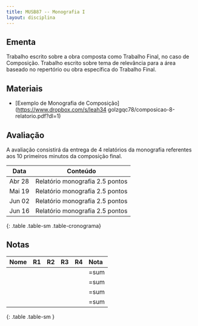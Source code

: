```yaml
---
title: MUSB87 -- Monografia I
layout: disciplina
---
```


## Ementa

Trabalho escrito sobre a obra composta como Trabalho Final, no caso de
Composição. Trabalho escrito sobre tema de relevância para a área
baseado no repertório ou obra específica do Trabalho Final.

## Materiais

- [Exemplo de Monografia de Composição](https://www.dropbox.com/s/leah34
  golzgqc78/composicao-8-relatorio.pdf?dl=1)

## Avaliação

A avaliação consistirá da entrega de 4 relatórios da monografia
referentes aos 10 primeiros minutos da composição final.

| Data   | Conteúdo                        |
| ---    | ---                             |
| Abr 28 | Relatório monografia 2.5 pontos |
| Mai 19 | Relatório monografia 2.5 pontos |
| Jun 02 | Relatório monografia 2.5 pontos |
| Jun 16 | Relatório monografia 2.5 pontos |
{: .table .table-sm .table-cronograma}

## Notas

| Nome | R1 | R2 | R3 | R4 | Nota |
|:-----|:---|:---|:---|:---|:-----|
|      |    |    |    |    | =sum |
|      |    |    |    |    | =sum |
|      |    |    |    |    | =sum |
|      |    |    |    |    | =sum |
{: .table .table-sm }
